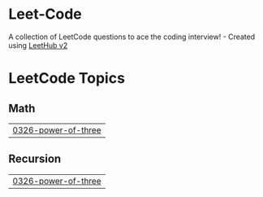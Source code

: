 # Leet-Code
A collection of LeetCode questions to ace the coding interview! - Created using [LeetHub v2](https://github.com/arunbhardwaj/LeetHub-2.0)

<!---LeetCode Topics Start-->
# LeetCode Topics
## Math
|  |
| ------- |
| [0326-power-of-three](https://github.com/Dhruv5123/Leet-Code/tree/master/0326-power-of-three) |
## Recursion
|  |
| ------- |
| [0326-power-of-three](https://github.com/Dhruv5123/Leet-Code/tree/master/0326-power-of-three) |
<!---LeetCode Topics End-->